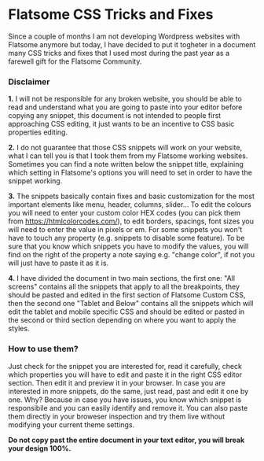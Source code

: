 # Flatsome CSS Tricks and Fixes

Since a couple of months I am not developing Wordpress websites with Flatsome anymore but today, I have decided to put it togheter in a document many CSS tricks and fixes that I used most during the past year as a farewell gift for the Flatsome Community.


<h3>Disclaimer</h3>

<b>1.</b> I will not be responsible for any broken website, you should be able to read and understand what you are going to paste into your editor before copying any snippet, this document is not intended to people first approaching CSS editing, it just wants to be an incentive to CSS basic properties editing.

<b>2.</b> I do not guarantee that those CSS snippets will work on your website, what I can tell you is that I took them from my Flatsome working websites. Sometimes you can find a note written below the snippet title, explaining which setting in Flatsome's options you will need to set in order to have the snippet working.

<b>3.</b> The snippets basically contain fixes and basic customization for the most important elements like menu, header, columns, slider... To edit the colours you will need to enter your custom color HEX codes (you can pick them from https://htmlcolorcodes.com/), to edit borders, spacings, font sizes you will need to enter the value in pixels or em. For some snippets you won't have to touch any property (e.g. snippets to disable some feature). To be sure that you know which snippets you have to modify the values, you will find on the right of the property a note saying e.g. "change color", if not you will just have to paste it as it is.

<b>4.</b> I have divided the document in two main sections, the first one: "All screens" contains all the snippets that apply to all the breakpoints, they should be pasted and edited in the first section of Flatsome Custom CSS, then the second one "Tablet and Below" contains all the snippets which will edit the tablet and mobile specific CSS and should be edited or pasted in the second or third section depending on where you want to apply the styles.


<h3>How to use them?</h3>

Just check for the snippet you are interested for, read it carefully, check which properties you will have to edit and paste it in the right CSS editor section. Then edit it and preview it in your browser. In case you are interested in more snippets, do the same, just read, past and edit it one by one. Why? Because in case you have issues, you know which snippet is responsibile and you can easily identify and remove it. You can also paste them directly in your broweser inspection and try them live without modifying your current theme settings.

<b>Do not copy past the entire document in your text editor, you will break your design 100%.</b>
